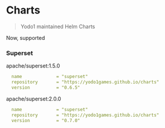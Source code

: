 # Charts

> Yodo1 maintained Helm Charts

Now, supported

### Superset

apache/superset:1.5.0
```yaml
  name             = "superset"
  repository       = "https://yodo1games.github.io/charts"
  version          = "0.6.5"
```


apache/superset:2.0.0
```yaml
  name             = "superset"
  repository       = "https://yodo1games.github.io/charts"
  version          = "0.7.0"
```